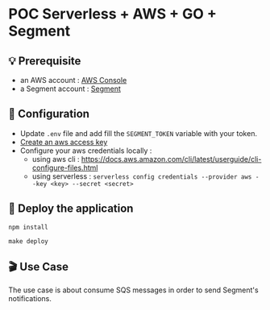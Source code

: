 # POC Serverless + AWS + GO + Segment

## :bulb: Prerequisite

* an AWS account : [AWS Console](https://aws.amazon.com/)
* a Segment account : [Segment](https://segment.com/)

## :floppy_disk: Configuration

* Update `.env` file and add fill the `SEGMENT_TOKEN` variable with your token. 
* [Create an aws access key](https://aws.amazon.com/premiumsupport/knowledge-center/create-access-key/)
* Configure your aws credentials locally : 
    * using aws cli : https://docs.aws.amazon.com/cli/latest/userguide/cli-configure-files.html
    * using serverless : `serverless config credentials --provider aws --key <key> --secret <secret>`

## :rocket: Deploy the application

`npm install`

`make deploy`

## :clapper: Use Case

The use case is about consume SQS messages in order to send Segment's notifications.